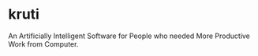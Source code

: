 # kruti
An Artificially Intelligent Software for People who needed More Productive Work from Computer.
